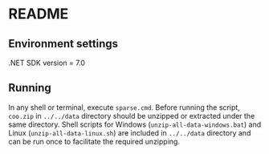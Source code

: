 # README

## Environment settings
.NET SDK version = 7.0

## Running
In any shell or terminal, execute `sparse.cmd`. Before running the script, `coo.zip` in `../../data` directory should be unzipped or extracted under the same directory. Shell scripts for Windows (`unzip-all-data-windows.bat`) and Linux (`unzip-all-data-linux.sh`) are included in `../../data` directory and can be run once to facilitate the required unzipping.

